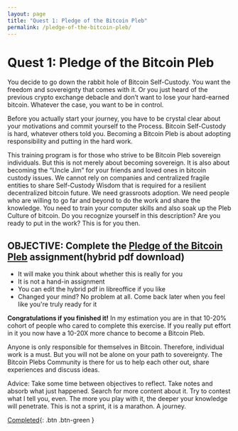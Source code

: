 ```yaml
---
layout: page
title: "Quest 1: Pledge of the Bitcoin Pleb"
permalink: /pledge-of-the-bitcoin-pleb/
---
```

# Quest 1: Pledge of the Bitcoin Pleb


You decide to go down the rabbit hole of Bitcoin Self-Custody. You want the freedom and sovereignty that comes with it. Or you just heard of the previous crypto exchange debacle and don’t want to lose your hard-earned bitcoin. Whatever the case, you want to be in control.

Before you actually start your journey, you have to be crystal clear about your motivations and commit yourself to the Process. Bitcoin Self-Custody is hard, whatever others told you. Becoming a Bitcoin Pleb is about adopting responsibility and putting in the hard work.

This training program is for those who strive to be Bitcoin Pleb sovereign individuals. But this is not merely about becoming sovereign. It is also about becoming the “Uncle Jim” for your friends and loved ones in bitcoin custody issues. We cannot rely on companies and centralized fragile entities to share Self-Custody Wisdom that is required for a resilient decentralized bitcoin future. We need grassroots adoption. We need people who are willing to go far and beyond to do the work and share the knowledge. You need to train your computer skills and also soak up the Pleb Culture of bitcoin. Do you recognize yourself in this description? Are you ready to put in the work? This is for you then.

## OBJECTIVE: Complete the [Pledge of the Bitcoin Pleb] assignment(hybrid pdf download)
* It will make you think about whether this is really for you
* It is not a hand-in assignment
* You can edit the hybrid pdf in libreoffice if you like
* Changed your mind? No problem at all. Come back later when you feel like you're truly ready for it

**Congratulations if you finished it!**
In my estimation you are in that 10-20% cohort of people who cared to complete this exercise. If you really put effort in it you now have a 10-20X more chance to become a Bitcoin Pleb.

Anyone is only responsible for themselves in Bitcoin. Therefore, individual work is a must. But you will not be alone on your path to sovereignty. The Bitcoin Plebs Community is there for us to help each other out, share experiences and discuss ideas.

Advice: Take some time between objectives to reflect. Take notes and absorb what just happened. Search for more content about it. Try to contest what I tell you, even. The more you play with it, the deeper your knowledge will penetrate. This is not a sprint, it is a marathon. A journey.

[Completed](/get-on-board/){: .btn .btn-green }


[Pledge of the Bitcoin Pleb]: /assets/pdf/pledge_of_the_bitcoin_pleb.pdf

